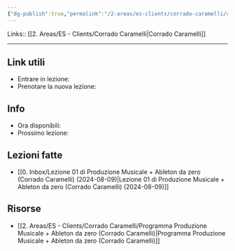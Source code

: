 ```yaml
---
{"dg-publish":true,"permalink":"/2-areas/es-clients/corrado-caramelli/corrado-caramelli-private-page/","tags":["type/note/lesson"]}
---
```


Links:: [[2. Areas/ES - Clients/Corrado Caramelli\|Corrado Caramelli]]

---
## Link utili

- Entrare in lezione: 
- Prenotare la nuova lezione: 

## Info

- Ora disponibili: 
- Prossimo lezione: 

## Lezioni fatte


- [[0. Inbox/Lezione 01 di Produzione Musicale + Ableton da zero (Corrado Caramelli) (2024-08-09)\|Lezione 01 di Produzione Musicale + Ableton da zero (Corrado Caramelli) (2024-08-09)]]

## Risorse

- [[2. Areas/ES - Clients/Corrado Caramelli/Programma Produzione Musicale + Ableton da zero (Corrado Caramelli)\|Programma Produzione Musicale + Ableton da zero (Corrado Caramelli)]]






